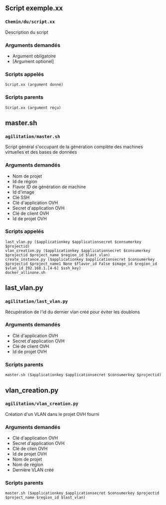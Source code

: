 ## Script exemple.xx
###	`Chemin/du/script.xx`
Description du script

### Arguments demandés
- Argument obligatoire 
- [Argument optionel] 

### Scripts appelés
	Script.xx (argument donné)

### Scripts parents
	Script.xx (argument reçu)

## master.sh
### `agilitation/master.sh`
Script général s'occupant de la génération complète des machines virtuelles et des bases de données

### Arguments demandés
- Nom de projet
- Id de région
- Flavor ID de génération de machine
- Id d'image
- Clé SSH
- Clé d'application OVH
- Secret d'application OVH
- Clé de client OVH
- Id de projet OVH

### Scripts appelés
	last_vlan.py ($applicationkey $applicationsecret $consumerkey $projectid)
	vlan_creation.py ($applicationkey $applicationsecret $consumerkey $projectid $project_name $region_id $last_vlan)
	create_instance.py ($applicationkey $applicationsecret $consumerkey  $projectid $project_name1 None $flavor_id False $image_id $region_id $vlan_id 192.168.1.[4-6] $ssh_key)
	docker_allinone.sh

## last_vlan.py
### `agilitation/last_vlan.py`
Récupération de l'id du dernier vlan créé pour éviter les doublons

### Arguments demandés
- Clé d'application OVH
- Secret d'application OVH
- Clé de client OVH
- Id de projet OVH

### Scripts parents
	master.sh ($applicationkey $applicationsecret $consumerkey $projectid)
	
## vlan_creation.py
###	`agilitation/vlan_creation.py`
Création d'un VLAN dans le projet OVH fourni

### Arguments demandés
- Clé d'application OVH
- Secret d'application OVH
- Clé de clien OVH
- Id de projet OVH
- Nom de projet
- Nom de région
- Dernière VLAN créé

### Scripts parents
	master.sh ($applicationkey $applicationsecret $consumerkey $projectid $project_name $region_id $last_vlan)